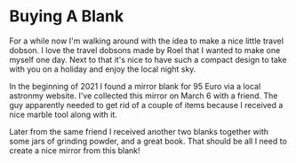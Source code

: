 # Buying A Blank

For a while now I'm walking around with the idea to make a nice little travel dobson. I love the travel dobsons made by Roel that I wanted to make one myself one day. Next to that it's nice to have such a compact design to take with you on a holiday and enjoy the local night sky.

In the beginning of 2021 I found a mirror blank for 95 Euro via a local astronmy website. I've collected this mirror on March 6 with a friend. The guy apparently needed to get rid of a couple of items because I received a nice marble tool along with it.

Later from the same friend I received another two blanks together with some jars of grinding powder, and a great book. That should be all I need to create a nice mirror from this blank!